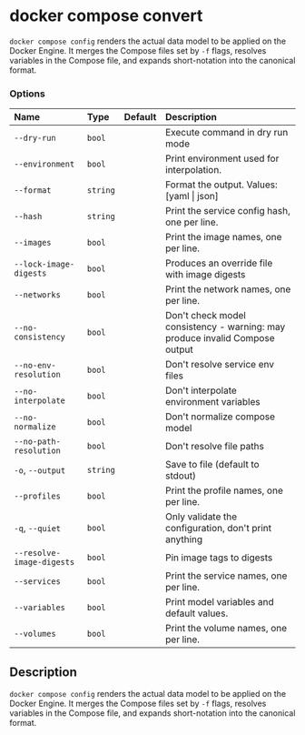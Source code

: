 # docker compose convert

<!---MARKER_GEN_START-->
`docker compose config` renders the actual data model to be applied on the Docker Engine.
It merges the Compose files set by `-f` flags, resolves variables in the Compose file, and expands short-notation into
the canonical format.

### Options

| Name                      | Type     | Default | Description                                                                 |
|:--------------------------|:---------|:--------|:----------------------------------------------------------------------------|
| `--dry-run`               | `bool`   |         | Execute command in dry run mode                                             |
| `--environment`           | `bool`   |         | Print environment used for interpolation.                                   |
| `--format`                | `string` |         | Format the output. Values: [yaml \| json]                                   |
| `--hash`                  | `string` |         | Print the service config hash, one per line.                                |
| `--images`                | `bool`   |         | Print the image names, one per line.                                        |
| `--lock-image-digests`    | `bool`   |         | Produces an override file with image digests                                |
| `--networks`              | `bool`   |         | Print the network names, one per line.                                      |
| `--no-consistency`        | `bool`   |         | Don't check model consistency - warning: may produce invalid Compose output |
| `--no-env-resolution`     | `bool`   |         | Don't resolve service env files                                             |
| `--no-interpolate`        | `bool`   |         | Don't interpolate environment variables                                     |
| `--no-normalize`          | `bool`   |         | Don't normalize compose model                                               |
| `--no-path-resolution`    | `bool`   |         | Don't resolve file paths                                                    |
| `-o`, `--output`          | `string` |         | Save to file (default to stdout)                                            |
| `--profiles`              | `bool`   |         | Print the profile names, one per line.                                      |
| `-q`, `--quiet`           | `bool`   |         | Only validate the configuration, don't print anything                       |
| `--resolve-image-digests` | `bool`   |         | Pin image tags to digests                                                   |
| `--services`              | `bool`   |         | Print the service names, one per line.                                      |
| `--variables`             | `bool`   |         | Print model variables and default values.                                   |
| `--volumes`               | `bool`   |         | Print the volume names, one per line.                                       |


<!---MARKER_GEN_END-->

## Description

`docker compose config` renders the actual data model to be applied on the Docker Engine.
It merges the Compose files set by `-f` flags, resolves variables in the Compose file, and expands short-notation into
the canonical format.
